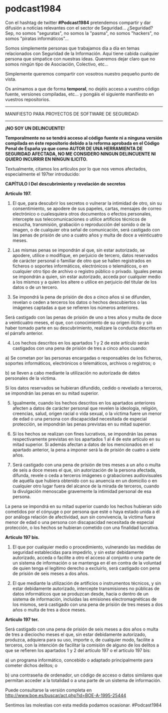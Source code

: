 # podcast1984

Con el hashtag de twitter <strong>#Podcast1984</strong> pretendemos compartir y dar difusión a noticias relevantes con el sector de Seguridad... ¿Seguridad? Sep, no somos "seguratas", no somos la "pasma", no somos "hackers", no somos "piratas informáticos"... 

Somos simplemente personas que trabajamos día a día en temas relacionados con Seguridad de la Información. Aquí tiene cabida cualquier persona que simpatice con nuestras ideas. Queremos dejar claro que no somos ningún tipo de Asociación, Colectivo, etc...

Simplemente queremos compartir con vosotros nuestro pequeño punto de vista.

Os animamos a que de forma <strong>temporal</strong>, no dejéis acceso a vuestro código fuente, versiones compiladas, etc... y pongáis el siguiente manifiesto en vuestros repositorios.


<hr>
MANIFIESTO PARA PROYECTOS DE SOFTWARE DE SEGURIDAD:
<hr>

<strong>¡NO SOY UN DELINCUENTE!

Temporalmente no se tendrá acceso al código fuente ni a ninguna versión compilada en éste repositorio debido a la reforma aprobada en el Código Penal de España ya que como AUTOR DE UNA HERRAMIENTA DE SEGURIDAD AFECTADA, NO ME CONSIDERO NINGUN DELINCUENTE NI QUIERO INCURRIR EN NINGUN ILICITO.</strong>

Textualmente, citamos los artículos por lo que nos vemos afectados, especialmente el 197ter introducido:

<strong>
CAPÍTULO I
Del descubrimiento y revelación de secretos
</strong>

<strong>Artículo 197.</strong>

1. El que, para descubrir los secretos o vulnerar la intimidad de otro, sin su consentimiento, se apodere de sus papeles, cartas, mensajes de correo electrónico o cualesquiera otros documentos o efectos personales, intercepte sus telecomunicaciones o utilice artificios técnicos de escucha, transmisión, grabación o reproducción del sonido o de la imagen, o de cualquier otra señal de comunicación, será castigado con las penas de prisión de uno a cuatro años y multa de doce a veinticuatro meses.

2. Las mismas penas se impondrán al que, sin estar autorizado, se apodere, utilice o modifique, en perjuicio de tercero, datos reservados de carácter personal o familiar de otro que se hallen registrados en ficheros o soportes informáticos, electrónicos o telemáticos, o en cualquier otro tipo de archivo o registro público o privado. Iguales penas se impondrán a quien, sin estar autorizado, acceda por cualquier medio a los mismos y a quien los altere o utilice en perjuicio del titular de los datos o de un tercero.

3. Se impondrá la pena de prisión de dos a cinco años si se difunden, revelan o ceden a terceros los datos o hechos descubiertos o las imágenes captadas a que se refieren los números anteriores.

Será castigado con las penas de prisión de uno a tres años y multa de doce a veinticuatro meses, el que, con conocimiento de su origen ilícito y sin haber tomado parte en su descubrimiento, realizare la conducta descrita en el párrafo anterior.

4. Los hechos descritos en los apartados 1 y 2 de este artículo serán castigados con una pena de prisión de tres a cinco años cuando:

a) Se cometan por las personas encargadas o responsables de los ficheros, soportes informáticos, electrónicos o telemáticos, archivos o registros; o

b) se lleven a cabo mediante la utilización no autorizada de datos personales de la víctima.

Si los datos reservados se hubieran difundido, cedido o revelado a terceros, se impondrán las penas en su mitad superior.

5. Igualmente, cuando los hechos descritos en los apartados anteriores afecten a datos de carácter personal que revelen la ideología, religión, creencias, salud, origen racial o vida sexual, o la víctima fuere un menor de edad o una persona con discapacidad necesitada de especial protección, se impondrán las penas previstas en su mitad superior.

6. Si los hechos se realizan con fines lucrativos, se impondrán las penas respectivamente previstas en los apartados 1 al 4 de este artículo en su mitad superior. Si además afectan a datos de los mencionados en el apartado anterior, la pena a imponer será la de prisión de cuatro a siete años.

7. Será castigado con una pena de prisión de tres meses a un año o multa de seis a doce meses el que, sin autorización de la persona afectada, difunda, revele o ceda a terceros imágenes o grabaciones audiovisuales de aquélla que hubiera obtenido con su anuencia en un domicilio o en cualquier otro lugar fuera del alcance de la mirada de terceros, cuando la divulgación menoscabe gravemente la intimidad personal de esa persona.

La pena se impondrá en su mitad superior cuando los hechos hubieran sido cometidos por el cónyuge o por persona que esté o haya estado unida a él por análoga relación de afectividad, aun sin convivencia, la víctima fuera menor de edad o una persona con discapacidad necesitada de especial protección, o los hechos se hubieran cometido con una finalidad lucrativa.


<strong>Artículo 197 bis.</strong>

1. El que por cualquier medio o procedimiento, vulnerando las medidas de seguridad establecidas para impedirlo, y sin estar debidamente autorizado, acceda o facilite a otro el acceso al conjunto o una parte de un sistema de información o se mantenga en él en contra de la voluntad de quien tenga el legítimo derecho a excluirlo, será castigado con pena de prisión de seis meses a dos años.

2. El que mediante la utilización de artificios o instrumentos técnicos, y sin estar debidamente autorizado, intercepte transmisiones no públicas de datos informáticos que se produzcan desde, hacia o dentro de un sistema de información, incluidas las emisiones electromagnéticas de los mismos, será castigado con una pena de prisión de tres meses a dos años o multa de tres a doce meses.



<strong>Artículo 197 ter.</strong>

Será castigado con una pena de prisión de seis meses a dos años o multa de tres a dieciocho meses el que, sin estar debidamente autorizado, produzca, adquiera para su uso, importe o, de cualquier modo, facilite a terceros, con la intención de facilitar la comisión de alguno de los delitos a que se refieren los apartados 1 y 2 del artículo 197 o el artículo 197 bis:

a) un programa informático, concebido o adaptado principalmente para cometer dichos delitos; o

b) una contraseña de ordenador, un código de acceso o datos similares que permitan acceder a la totalidad o a una parte de un sistema de información.


Puede consultarse la versión completa en <a href="http://www.boe.es/buscar/act.php?id=BOE-A-1995-25444">http://www.boe.es/buscar/act.php?id=BOE-A-1995-25444</a>

Sentimos las molestias con esta medida podamos ocasionar.
#Podcast1984
